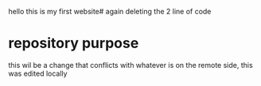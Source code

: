 hello this is my first website# 
again deleting the 2 line of code
 # repository purpose
 this wil be a change that conflicts with whatever is on the remote side,
 this was edited locally

